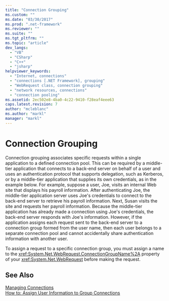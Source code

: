 ```yaml
---
title: "Connection Grouping"
ms.custom: ""
ms.date: "03/30/2017"
ms.prod: ".net-framework"
ms.reviewer: ""
ms.suite: ""
ms.tgt_pltfrm: ""
ms.topic: "article"
dev_langs: 
  - "VB"
  - "CSharp"
  - "C++"
  - "jsharp"
helpviewer_keywords: 
  - "Internet, connections"
  - "connections [.NET Framework], grouping"
  - "WebRequest class, connection grouping"
  - "network resources, connections"
  - "connection pooling"
ms.assetid: 2ec502e8-4ba0-4c22-9410-f28eaf4eee63
caps.latest.revision: 7
author: "mcleblanc"
ms.author: "markl"
manager: "markl"
---
```

# Connection Grouping
Connection grouping associates specific requests within a single application to a defined connection pool. This can be required by a middle-tier application that connects to a back-end server on behalf of a user and uses an authentication protocol that supports delegation, such as Kerberos, or by a middle-tier application that supplies its own credentials, as in the example below. For example, suppose a user, Joe, visits an internal Web site that displays his payroll information. After authenticating Joe, the middle-tier application server uses Joe's credentials to connect to the back-end server to retrieve his payroll information. Next, Susan visits the site and requests her payroll information. Because the middle-tier application has already made a connection using Joe's credentials, the back-end server responds with Joe's information. However, if the application assigns each request sent to the back-end server to a connection group formed from the user name, then each user belongs to a separate connection pool and cannot accidentally share authentication information with another user.  
  
 To assign a request to a specific connection group, you must assign a name to the <xref:System.Net.WebRequest.ConnectionGroupName%2A> property of your <xref:System.Net.WebRequest> before making the request.  
  
## See Also  
 [Managing Connections](../../../docs/framework/network-programming/managing-connections.md)   
 [How to: Assign User Information to Group Connections](../../../docs/framework/network-programming/how-to-assign-user-information-to-group-connections.md)
